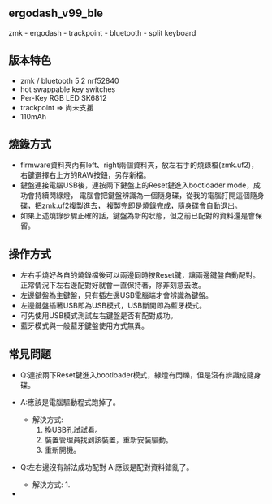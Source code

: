 ## ergodash_v99_ble
zmk - ergodash - trackpoint - bluetooth - split keyboard

## 版本特色
* zmk / bluetooth 5.2 nrf52840
* hot swappable key switches
* Per-Key RGB LED SK6812
* trackpoint => 尚未支援
* 110mAh

## 燒錄方式
* firmware資料夾內有left、right兩個資料夾，放左右手的燒錄檔(zmk.uf2)，
  右鍵選擇右上方的RAW按鈕，另存新檔。
* 鍵盤連接電腦USB後，連按兩下鍵盤上的Reset鍵進入bootloader mode，成功會持續閃綠燈，
  電腦會把鍵盤辨識為一個隨身碟，從我的電腦打開這個隨身碟，把zmk.uf2複製進去，
  複製完即是燒錄完成，隨身碟會自動退出。
* 如果上述燒錄步驟正確的話，鍵盤為新的狀態，但之前已配對的資料還是會保留。

## 操作方式
* 左右手燒好各自的燒錄檔後可以兩邊同時按Reset鍵，讓兩邊鍵盤自動配對。
  正常情況下左右邊配對好就會一直保持著，除非刻意去改。
* 左邊鍵盤為主鍵盤，只有插左邊USB電腦端才會辨識為鍵盤。
* 左邊鍵盤插著USB即為USB模式，USB斷開即為藍牙模式。
* 可先使用USB模式測試左右鍵盤是否有配對成功。
* 藍牙模式與一般藍牙鍵盤使用方式無異。

## 常見問題
* Q:連按兩下Reset鍵進入bootloader模式，綠燈有閃爍，但是沒有辨識成隨身碟。
* A:應該是電腦驅動程式跑掉了。
  * 解決方式:
    1. 換USB孔試試看。
    2. 裝置管理員找到該裝置，重新安裝驅動。
    3. 重新開機。

* Q:左右邊沒有辦法成功配對
  A:應該是配對資料錯亂了。
  * 解決方式:
    1.
  
*  
